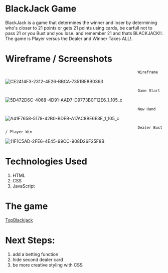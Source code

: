 # BlackJack Game

BlackJack is a game that determines the winner and loser by determining who's closer to 21 points or gets 21 points using cards, be carfull not to pass 21 or you Bust and you lose. and remember 21 and thats BLACKJACK!!. The game is Player versus the Dealer and Winner Takes ALL!.

# Wireframe / Screenshots
                                                               
                                                               
                                                               Wireframe
 ![CE2414F3-2312-4E26-BBCA-7351BE8B0363](https://user-images.githubusercontent.com/125615750/219536124-8f394e8b-9fe6-40f1-826a-c75fd051411b.jpeg)

                                                               

                                                               Game Start

![5D472D6C-4068-4D91-AAD7-D9773B0F12E6_1_105_c](https://user-images.githubusercontent.com/125615750/219535649-75bb06ea-4fd2-4c1f-89d9-e38ab6d0e2bc.jpeg)



                                                               New Hand
                                                               
![A41F7658-5178-42B0-BDEB-A17AC8BE6E3E_1_105_c](https://user-images.githubusercontent.com/125615750/219536288-915cfb1f-89c5-4cce-ae83-a921c334e63e.jpeg)



                                                               Dealer Bust / Player Win 
                                                               
![11F1C5AD-2FE6-4E45-99CC-908D26F25F8B](https://user-images.githubusercontent.com/125615750/219536457-ec0df4fd-79bd-4dbf-9343-527f53b25c51.jpeg)

                  
         
                                                                      
                                                             

# Technologies Used

1. HTML
2. CSS
3. JavaScript

# The game 

[TopBlackjack](https://musaaledresse.github.io/Blackjack-pro/)


# Next Steps:

1. add a betting function
2. hide second dealer card
3. be more creative styling with CSS  

         

